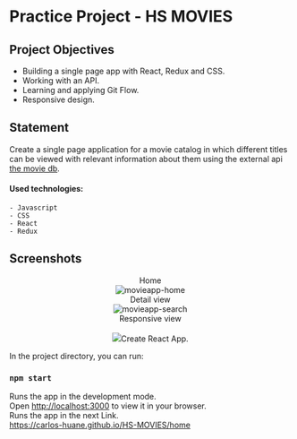 # Practice Project - HS MOVIES

## Project Objectives

- Building a single page app with React, Redux and CSS.
- Working with an API.
- Learning and applying Git Flow.
- Responsive design.

## Statement

Create a single page application for a movie catalog in which different titles can be viewed with relevant information about them using the external api [the movie db](https://developers.themoviedb.org/).

#### Used technologies:

    - Javascript
    - CSS
    - React
    - Redux
    
 ## Screenshots
<p align='center'>
  Home
  </br>
    <img src='https://res.cloudinary.com/dabi5nnzx/image/upload/v1678718250/HS-MOVIES/Captura_de_pantalla_447_mkpc3d.png' alt='movieapp-home' />
  </br>
  Detail view
  </br>
  <img src='https://res.cloudinary.com/dabi5nnzx/image/upload/v1678718271/HS-MOVIES/Captura_de_pantalla_448_uhhlbq.png' alt='movieapp-search' />
  </br>
  Responsive view
  </br>
  <br>
  <img src="https://res.cloudinary.com/dabi5nnzx/image/upload/v1678718275/HS-MOVIES/Captura_de_pantalla_449_ffvqwt.png" alto="movieapp-detail/>
  </br>
  <img src='https://res.cloudinary.com/dabi5nnzx/image/upload/v1678718280/HS-MOVIES/Captura_de_pantalla_451_izjlzi.png' alt='movieapp' />

</p>

This project was bootstrapped with [Create React App](https://github.com/facebook/create-react-app).

In the project directory, you can run:

### `npm start`

Runs the app in the development mode.\
Open [http://localhost:3000](http://localhost:3000) to view it in your browser.\
Runs the app in the next Link.\
https://carlos-huane.github.io/HS-MOVIES/home
